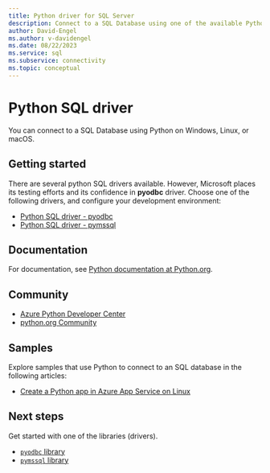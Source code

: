 ```yaml
---
title: Python driver for SQL Server
description: Connect to a SQL Database using one of the available Python drivers on your preferred operating system.
author: David-Engel
ms.author: v-davidengel
ms.date: 08/22/2023
ms.service: sql
ms.subservice: connectivity
ms.topic: conceptual
---
```


# Python SQL driver

You can connect to a SQL Database using Python on Windows, Linux, or macOS.  
  
## Getting started

There are several python SQL drivers available. However, Microsoft places its testing efforts and its confidence in **pyodbc** driver. Choose one of the following drivers, and configure your development environment:

- [Python SQL driver - pyodbc](pyodbc/python-sql-driver-pyodbc.md)
- [Python SQL driver - pymssql](pymssql/python-sql-driver-pymssql.md)
  
## Documentation

For documentation, see [Python documentation at Python.org](https://www.python.org/doc/).  
  
## Community

- [Azure Python Developer Center](https://azure.microsoft.com/develop/python/)  
- [python.org Community](https://www.python.org/community/)  
  
## Samples

Explore samples that use Python to connect to an SQL database in the following articles:

- [Create a Python app in Azure App Service on Linux](/azure/app-service/containers/quickstart-python?tabs=bash)

## Next steps

Get started with one of the libraries (drivers).

- [`pyodbc` library](pyodbc/python-sql-driver-pyodbc.md)
- [`pymssql` library](pymssql/python-sql-driver-pymssql.md)
